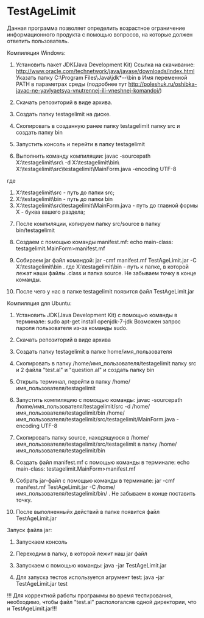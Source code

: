 # TestAgeLimit
Данная программа позволяет определить возрастное ограничение информационного продукта с помощью вопросов, на которые должен
ответить пользователь.

Компиляция Windows:

1. Установить пакет JDK(Java Development Kit)
Ссылка на  скачивание: http://www.oracle.com/technetwork/java/javase/downloads/index.html
Указать папку C:\Program Files\Java\jdk*-*-*\bin в Имя переменной PATH в параметрах среды
(подробнее тут http://poleshuk.ru/oshibka-javac-ne-yavlyaetsya-vnutrennej-ili-vneshnej-komandoj/)

2. Скачать репозиторий в виде архива.

3. Создать папку testagelimit на диске.

4. Скопировать в созданную ранее папку testagelimit папку src и создать папку bin

5. Запустить консоль и перейти в папку testagelimit

6. Выполнить команду компиляции:
javac -sourcepath X:\testagelimit\src\ -d X:\testagelimit\bin\	X:\testagelimit\src\testagelimit\MainForm.java -encoding UTF-8

где
1) X:\testagelimit\src - путь до папки src;
2) X:\testagelimit\bin - путь до папки bin
3) X:\testagelimit\src\testagelimit\MainForm.java - путь до главной формы
X - буква вашего раздела;

7. После компиляции, копируем папку src/source в папку bin/testagelimit

8. Cоздаем с помощью команды manifest.mf:
echo main-class: testagelimit.MainForm>manifest.mf

9. Собираем jar файл командой:
jar -cmf manifest.mf TestAgeLimit.jar  -C X:\testagelimit\bin .
где
X:\testagelimit\bin - путь к папке, в которой лежат наши файлы .class и папка source.
Не забываем точку в конце команды.

10. После чего у нас в папке testagelimit появится файл TestAgeLimit.jar

Компиляция для Ubuntu:
1. Установить JDK(Java Development Kit) с помощью команды в терминале: sudo apt-get install openjdk-7-jdk
Возможен запрос пароля пользователя из-за команды sudo.

2. Скачать репозиторий в виде архива

3. Создать папку testagelimit в папке home/имя_пользователя

4. Скопировать в папку /home/имя_пользователя/testagelimit папку src и 2 файла "test.al" и "question.al" и создать папку bin

5. Открыть терминал, перейти в папку /home/имя_пользователя/testagelimit 

6. Запустить компиляцию с помощью команды: 
javac -sourcepath /home/имя_пользователя/testagelimit/src -d /home/имя_пользователя/testagelimit/bin /home/имя_пользователя/testagelimit/src/testagelimit/MainForm.java -encoding UTF-8

7. Скопировать папку source, находящуюся в /home/имя_пользователя/testagelimit/src/testagelimit в папку /home/имя_пользователя/testagelimit/bin

8. Создать файл manifest.mf с помощью команды в терминале:
echo main-class: testagelimit.MainForm>manifest.mf

9. Собрать jar-файл с помощью команды в терминале:
jar -cmf manifest.mf  TestAgeLimit.jar -C /home/имя_пользователя/testagelimit/bin/ .
Не забываем в конце поставить точку.

10. После выполненныйх действий в папке появится файл TestAgeLimit.jar

Запуск файла jar:

1. Запускаем консоль

2. Переходим в папку, в которой лежит наш jar файл

3. Запускаем с помощью команды:
java -jar TestAgeLimit.jar

4. Для запуска тестов используется агрумент test:
java -jar TestAgeLimit.jar test

!!! Для корректной работы программы во время тестирования, необходимо, чтобы файл "test.al" распологалсяв одной директории, что и TestAgeLimit.jar!!!

